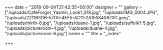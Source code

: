 +++
date = "2018-09-04T21:42:35+00:00"
designer = ""
gallery = ["/uploads/CafeForgot_Yasmin_Look1_018.jpg", "/uploads/IMG_0004.JPG", "/uploads/2211B3DB-57D5-4EF5-AC11-2A1FA840870C.jpeg", "/uploads/mirth-8.jpg", "/uploads/duane-1.jpg", "/uploads/suffolk1-5.jpg", "/uploads/pictureroom-4.jpg", "/uploads/duane-4.jpg", "/uploads/pictureroom-6.jpg"]
name = ""
title = "_index"

+++
